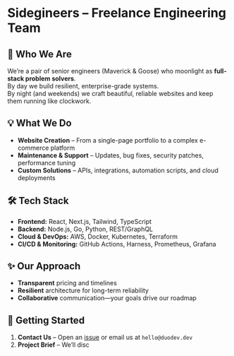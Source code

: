 # Sidegineers – Freelance Engineering Team

## 👋 Who We Are
We’re a pair of senior engineers (Maverick & Goose) who moonlight as **full-stack problem solvers**.  
By day we build resilient, enterprise-grade systems.  
By night (and weekends) we craft beautiful, reliable websites and keep them running like clockwork.

## 💡 What We Do
- **Website Creation** – From a single-page portfolio to a complex e-commerce platform  
- **Maintenance & Support** – Updates, bug fixes, security patches, performance tuning  
- **Custom Solutions** – APIs, integrations, automation scripts, and cloud deployments  

## 🛠️ Tech Stack
- **Frontend:** React, Next.js, Tailwind, TypeScript  
- **Backend:** Node.js, Go, Python, REST/GraphQL  
- **Cloud & DevOps:** AWS, Docker, Kubernetes, Terraform  
- **CI/CD & Monitoring:** GitHub Actions, Harness, Prometheus, Grafana  

## ✨ Our Approach
- **Transparent** pricing and timelines  
- **Resilient** architecture for long-term reliability  
- **Collaborative** communication—your goals drive our roadmap  

## 🚀 Getting Started
1. **Contact Us** – Open an [issue](../../issues) or email us at `hello@duodev.dev`  
2. **Project Brief** – We’ll disc
